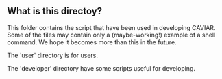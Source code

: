 
## What is this directoy?

This folder contains the script that have been used in developing CAVIAR.
Some of the files may contain only a (maybe-working!) example of a shell command.
We hope it becomes more than this in the future. 


The 'user' directory is for users. 


The 'developer' directory have some scripts useful for developing.

